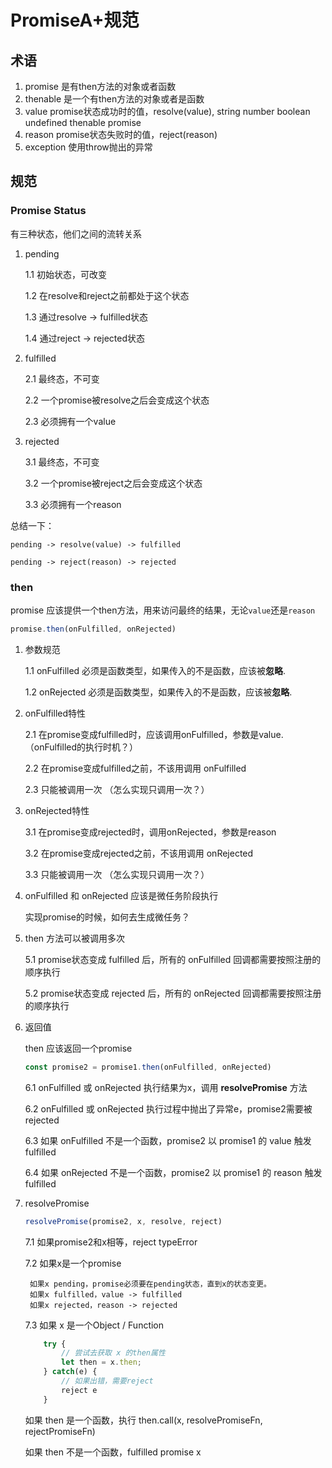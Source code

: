 # PromiseA+规范

## 术语

1. promise 是有then方法的对象或者函数 
2. thenable 是一个有then方法的对象或者是函数
3. value promise状态成功时的值，resolve(value), string number boolean undefined thenable promise
4. reason promise状态失败时的值，reject(reason)
5. exception 使用throw抛出的异常

## 规范

### Promise Status

有三种状态，他们之间的流转关系

1. pending
    
    1.1 初始状态，可改变

    1.2 在resolve和reject之前都处于这个状态


    1.3 通过resolve -> fulfilled状态

    1.4 通过reject -> rejected状态

2. fulfilled

    2.1 最终态，不可变

    2.2 一个promise被resolve之后会变成这个状态

    2.3 必须拥有一个value

3. rejected

    3.1 最终态，不可变

    3.2 一个promise被reject之后会变成这个状态

    3.3 必须拥有一个reason

总结一下：

```
pending -> resolve(value) -> fulfilled

pending -> reject(reason) -> rejected
```

### then

promise 应该提供一个then方法，用来访问最终的结果，无论`value`还是`reason`

``` js
promise.then(onFulfilled, onRejected)
```

1. 参数规范

    1.1 onFulfilled 必须是函数类型，如果传入的不是函数，应该被**忽略**.

    1.2 onRejected 必须是函数类型，如果传入的不是函数，应该被**忽略**.

2. onFulfilled特性

    2.1 在promise变成fulfilled时，应该调用onFulfilled，参数是value.（onFulfilled的执行时机？）

    2.2 在promise变成fulfilled之前，不该用调用 onFulfilled

    2.3 只能被调用一次 （怎么实现只调用一次？）

3. onRejected特性

    3.1 在promise变成rejected时，调用onRejected，参数是reason

    3.2 在promise变成rejected之前，不该用调用 onRejected

    3.3 只能被调用一次 （怎么实现只调用一次？）

4. onFulfilled 和 onRejected 应该是微任务阶段执行

    实现promise的时候，如何去生成微任务？

5. then 方法可以被调用多次

    5.1 promise状态变成 fulfilled 后，所有的 onFulfilled 回调都需要按照注册的顺序执行

    5.2 promise状态变成 rejected 后，所有的 onRejected 回调都需要按照注册的顺序执行

6. 返回值

    then 应该返回一个promise

    ```js
    const promise2 = promise1.then(onFulfilled, onRejected)
    ```

    6.1 onFulfilled 或 onRejected 执行结果为x，调用 **resolvePromise** 方法

    6.2 onFulfilled 或 onRejected 执行过程中抛出了异常e，promise2需要被rejected

    6.3 如果 onFulfilled 不是一个函数，promise2 以 promise1 的 value 触发 fulfilled

    6.4 如果 onRejected 不是一个函数，promise2 以 promise1 的 reason 触发 fulfilled

7. resolvePromise

    ```js
    resolvePromise(promise2, x, resolve, reject)
    ```
    7.1 如果promise2和x相等，reject typeError

    7.2 如果x是一个promise

        如果x pending，promise必须要在pending状态，直到x的状态变更。
        如果x fulfilled，value -> fulfilled
        如果x rejected，reason -> rejected
    
    7.3 如果 x 是一个Object / Function

    ``` js
        try {
            // 尝试去获取 x 的then属性
            let then = x.then;
        } catch(e) {
            // 如果出错，需要reject
            reject e
        }
    ```
    如果 then 是一个函数，执行 then.call(x, resolvePromiseFn, rejectPromiseFn)
    
    如果 then 不是一个函数，fulfilled promise x